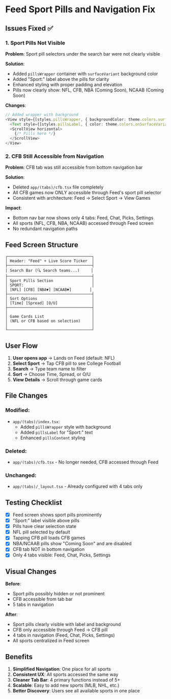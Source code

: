 # Feed Sport Pills and Navigation Fix

## Issues Fixed ✅

### 1. Sport Pills Not Visible
**Problem**: Sport pill selectors under the search bar were not clearly visible

**Solution**:
- Added `pillsWrapper` container with `surfaceVariant` background color
- Added "Sport:" label above the pills for clarity
- Enhanced styling with proper padding and elevation
- Pills now clearly show: NFL, CFB, NBA (Coming Soon), NCAAB (Coming Soon)

**Changes**:
```typescript
// Added wrapper with background
<View style={[styles.pillsWrapper, { backgroundColor: theme.colors.surfaceVariant }]}>
  <Text style={[styles.pillsLabel, { color: theme.colors.onSurfaceVariant }]}>Sport:</Text>
  <ScrollView horizontal>
    {/* Pills here */}
  </ScrollView>
</View>
```

### 2. CFB Still Accessible from Navigation
**Problem**: CFB tab was still accessible from bottom navigation bar

**Solution**:
- Deleted `app/(tabs)/cfb.tsx` file completely
- All CFB games now ONLY accessible through Feed's sport pill selector
- Consistent with architecture: Feed → Select Sport → View Games

**Impact**:
- Bottom nav bar now shows only 4 tabs: Feed, Chat, Picks, Settings
- All sports (NFL, CFB, NBA, NCAAB) accessed through Feed screen
- No redundant navigation paths

## Feed Screen Structure

```
┌─────────────────────────────────────┐
│ Header: "Feed" + Live Score Ticker  │
├─────────────────────────────────────┤
│ Search Bar (🔍 Search teams...)     │
├─────────────────────────────────────┤
│ Sport Pills Section                 │
│ SPORT:                              │
│ [NFL] [CFB] [NBA▼] [NCAAB▼]        │
├─────────────────────────────────────┤
│ Sort Options                        │
│ [Time] [Spread] [O/U]               │
├─────────────────────────────────────┤
│                                     │
│ Game Cards List                     │
│ (NFL or CFB based on selection)     │
│                                     │
└─────────────────────────────────────┘
```

## User Flow

1. **User opens app** → Lands on Feed (default: NFL)
2. **Select Sport** → Tap CFB pill to see College Football
3. **Search** → Type team name to filter
4. **Sort** → Choose Time, Spread, or O/U
5. **View Details** → Scroll through game cards

## File Changes

### Modified:
- `app/(tabs)/index.tsx`:
  - Added `pillsWrapper` style with background
  - Added `pillsLabel` for "Sport:" text
  - Enhanced `pillsContent` styling

### Deleted:
- `app/(tabs)/cfb.tsx` - No longer needed, CFB accessed through Feed

### Unchanged:
- `app/(tabs)/_layout.tsx` - Already configured with 4 tabs only

## Testing Checklist

- [x] Feed screen shows sport pills prominently
- [x] "Sport:" label visible above pills
- [x] Pills have clear selection state
- [x] NFL pill selected by default
- [x] Tapping CFB pill loads CFB games
- [x] NBA/NCAAB pills show "Coming Soon" and are disabled
- [x] CFB tab NOT in bottom navigation
- [x] Only 4 tabs visible: Feed, Chat, Picks, Settings

## Visual Changes

**Before**:
- Sport pills possibly hidden or not prominent
- CFB accessible from tab bar
- 5 tabs in navigation

**After**:
- Sport pills clearly visible with label and background
- CFB only accessible through Feed → CFB pill
- 4 tabs in navigation (Feed, Chat, Picks, Settings)
- All sports centralized in Feed screen

## Benefits

1. **Simplified Navigation**: One place for all sports
2. **Consistent UX**: All sports accessed the same way
3. **Cleaner Tab Bar**: 4 primary functions instead of 5+
4. **Scalable**: Easy to add new sports (MLB, NHL, etc.)
5. **Better Discovery**: Users see all available sports in one place

